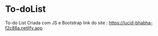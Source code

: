 # To-doList
To-do List Criada com JS e Bootstrap
link do site : https://lucid-bhabha-f2c86a.netlify.app
